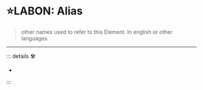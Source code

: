 # ⭐<labor>LABON: Alias</labor>

> other names used to refer to this Element. In english or other languages.

---

<!-- =================================================== -->
<!-- =================================================== -->
<!-- =================================================== -->
<!-- =================================================== -->
<!-- =================================================== -->
::: details 🛠

-

:::
